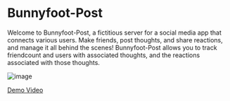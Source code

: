 # Bunnyfoot-Post
Welcome to Bunnyfoot-Post, a fictitious server for a social media app that connects various users. Make friends, post thoughts, and share reactions, and manage it all behind the scenes! Bunnyfoot-Post allows you to track friendcount and users with associated thoughts, and the reactions associated with those thoughts.

![image](https://github.com/Ashloraptor/Bunnyfoot-Post/assets/148083732/0e9395bd-6bb5-4293-9171-08aa633fb9fc)



[Demo Video](https://drive.google.com/file/d/15rByjqyKtyHeOw2i6kUZA99-hGm0Ni3Z/view)